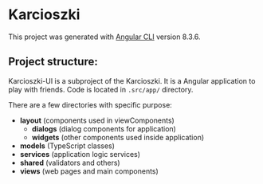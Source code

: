 # Karcioszki

This project was generated with [Angular CLI](https://github.com/angular/angular-cli) version 8.3.6.

## Project structure:
Karcioszki-UI is a subproject of the Karcioszki. It is a Angular application to play with friends. Code is located in `.src/app/` directory.

There are a few directories with specific purpose:
- __layout__ (components used in viewComponents)  
  - __dialogs__ (dialog components for application)
  - __widgets__ (other components used inside application)
- __models__ (TypeScript classes)
- __services__ (application logic services)
- __shared__ (validators and others)
- __views__ (web pages and main components)